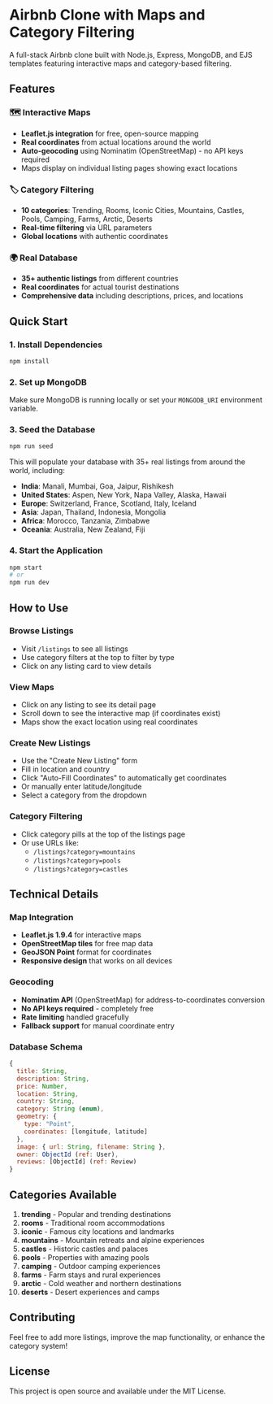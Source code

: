 # Airbnb Clone with Maps and Category Filtering

A full-stack Airbnb clone built with Node.js, Express, MongoDB, and EJS templates featuring interactive maps and category-based filtering.

## Features

### 🗺️ Interactive Maps
- **Leaflet.js integration** for free, open-source mapping
- **Real coordinates** from actual locations around the world
- **Auto-geocoding** using Nominatim (OpenStreetMap) - no API keys required
- Maps display on individual listing pages showing exact locations

### 🏷️ Category Filtering
- **10 categories**: Trending, Rooms, Iconic Cities, Mountains, Castles, Pools, Camping, Farms, Arctic, Deserts
- **Real-time filtering** via URL parameters
- **Global locations** with authentic coordinates

### 🌍 Real Database
- **35+ authentic listings** from different countries
- **Real coordinates** for actual tourist destinations
- **Comprehensive data** including descriptions, prices, and locations

## Quick Start

### 1. Install Dependencies
```bash
npm install
```

### 2. Set up MongoDB
Make sure MongoDB is running locally or set your `MONGODB_URI` environment variable.

### 3. Seed the Database
```bash
npm run seed
```

This will populate your database with 35+ real listings from around the world, including:
- **India**: Manali, Mumbai, Goa, Jaipur, Rishikesh
- **United States**: Aspen, New York, Napa Valley, Alaska, Hawaii
- **Europe**: Switzerland, France, Scotland, Italy, Iceland
- **Asia**: Japan, Thailand, Indonesia, Mongolia
- **Africa**: Morocco, Tanzania, Zimbabwe
- **Oceania**: Australia, New Zealand, Fiji

### 4. Start the Application
```bash
npm start
# or
npm run dev
```

## How to Use

### Browse Listings
- Visit `/listings` to see all listings
- Use category filters at the top to filter by type
- Click on any listing card to view details

### View Maps
- Click on any listing to see its detail page
- Scroll down to see the interactive map (if coordinates exist)
- Maps show the exact location using real coordinates

### Create New Listings
- Use the "Create New Listing" form
- Fill in location and country
- Click "Auto-Fill Coordinates" to automatically get coordinates
- Or manually enter latitude/longitude
- Select a category from the dropdown

### Category Filtering
- Click category pills at the top of the listings page
- Or use URLs like:
  - `/listings?category=mountains`
  - `/listings?category=pools`
  - `/listings?category=castles`

## Technical Details

### Map Integration
- **Leaflet.js 1.9.4** for interactive maps
- **OpenStreetMap tiles** for free map data
- **GeoJSON Point** format for coordinates
- **Responsive design** that works on all devices

### Geocoding
- **Nominatim API** (OpenStreetMap) for address-to-coordinates conversion
- **No API keys required** - completely free
- **Rate limiting** handled gracefully
- **Fallback support** for manual coordinate entry

### Database Schema
```javascript
{
  title: String,
  description: String,
  price: Number,
  location: String,
  country: String,
  category: String (enum),
  geometry: {
    type: "Point",
    coordinates: [longitude, latitude]
  },
  image: { url: String, filename: String },
  owner: ObjectId (ref: User),
  reviews: [ObjectId] (ref: Review)
}
```

## Categories Available

1. **trending** - Popular and trending destinations
2. **rooms** - Traditional room accommodations
3. **iconic** - Famous city locations and landmarks
4. **mountains** - Mountain retreats and alpine experiences
5. **castles** - Historic castles and palaces
6. **pools** - Properties with amazing pools
7. **camping** - Outdoor camping experiences
8. **farms** - Farm stays and rural experiences
9. **arctic** - Cold weather and northern destinations
10. **deserts** - Desert experiences and camps

## Contributing

Feel free to add more listings, improve the map functionality, or enhance the category system!

## License

This project is open source and available under the MIT License.
